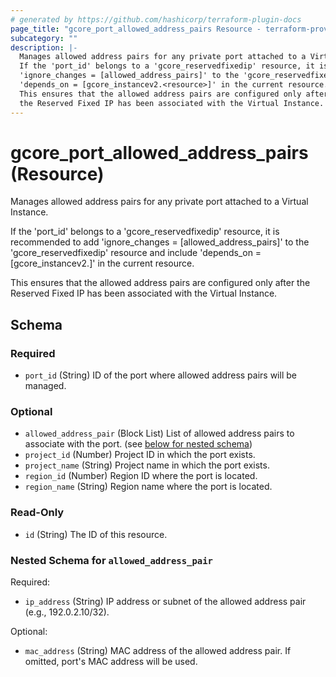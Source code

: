 ```yaml
---
# generated by https://github.com/hashicorp/terraform-plugin-docs
page_title: "gcore_port_allowed_address_pairs Resource - terraform-provider-gcore"
subcategory: ""
description: |-
  Manages allowed address pairs for any private port attached to a Virtual Instance.
  If the 'port_id' belongs to a 'gcore_reservedfixedip' resource, it is recommended to add
  'ignore_changes = [allowed_address_pairs]' to the 'gcore_reservedfixedip' resource and include
  'depends_on = [gcore_instancev2.<resource>]' in the current resource.
  This ensures that the allowed address pairs are configured only after
  the Reserved Fixed IP has been associated with the Virtual Instance.
---
```


# gcore_port_allowed_address_pairs (Resource)

Manages allowed address pairs for any private port attached to a Virtual Instance.

If the 'port_id' belongs to a 'gcore_reservedfixedip' resource, it is recommended to add
'ignore_changes = [allowed_address_pairs]' to the 'gcore_reservedfixedip' resource and include
'depends_on = [gcore_instancev2.<resource>]' in the current resource.

This ensures that the allowed address pairs are configured only after
the Reserved Fixed IP has been associated with the Virtual Instance.



<!-- schema generated by tfplugindocs -->
## Schema

### Required

- `port_id` (String) ID of the port where allowed address pairs will be managed.

### Optional

- `allowed_address_pair` (Block List) List of allowed address pairs to associate with the port. (see [below for nested schema](#nestedblock--allowed_address_pair))
- `project_id` (Number) Project ID in which the port exists.
- `project_name` (String) Project name in which the port exists.
- `region_id` (Number) Region ID where the port is located.
- `region_name` (String) Region name where the port is located.

### Read-Only

- `id` (String) The ID of this resource.

<a id="nestedblock--allowed_address_pair"></a>
### Nested Schema for `allowed_address_pair`

Required:

- `ip_address` (String) IP address or subnet of the allowed address pair (e.g., 192.0.2.10/32).

Optional:

- `mac_address` (String) MAC address of the allowed address pair. If omitted, port's MAC address will be used.
